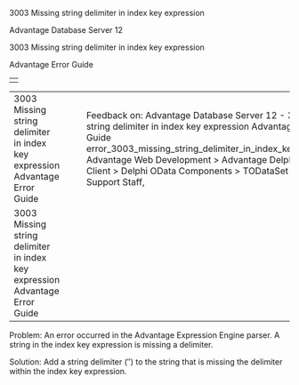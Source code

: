 3003 Missing string delimiter in index key expression




Advantage Database Server 12  

3003 Missing string delimiter in index key expression

Advantage Error Guide

|  |
| --- |
|  |

|  |  |  |  |  |
| --- | --- | --- | --- | --- |
| 3003 Missing string delimiter in index key expression  Advantage Error Guide |  |  | Feedback on: Advantage Database Server 12 - 3003 Missing string delimiter in index key expression Advantage Error Guide error\_3003\_missing\_string\_delimiter\_in\_index\_key\_expression Advantage Web Development > Advantage Delphi OData Client > Delphi OData Components > TODataSet / Dear Support Staff, |  |
| 3003 Missing string delimiter in index key expression  Advantage Error Guide |  |  |  |  |

Problem: An error occurred in the Advantage Expression Engine parser. A string in the index key expression is missing a delimiter.

Solution: Add a string delimiter (″) to the string that is missing the delimiter within the index key expression.